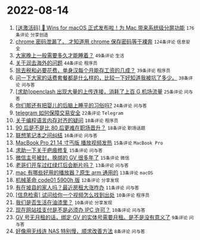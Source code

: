 # 2022-08-14

1. [[送激活码] 🎉 Wins for macOS 正式发布啦！为 Mac 带来系统级分屏功能](https://www.v2ex.com/t/872787) `176条评论` `分享创造`
1. [chrome 密码泄漏了， 才知道用 chrome 保存密码等于裸奔](https://www.v2ex.com/t/872745) `124条评论` `信息安全`
1. [大家晚上一般需要多久才能睡着？](https://www.v2ex.com/t/872754) `49条评论` `生活`
1. [关于润去海外的问题](https://www.v2ex.com/t/872740) `44条评论` `程序员`
1. [除去税和必要花费，单身汉每个月能存工资的几成？](https://www.v2ex.com/t/872742) `39条评论` `程序员`
1. [问一下大家的话费套餐都是什么样的，比较一下好知道我被坑了多少。](https://www.v2ex.com/t/872790) `38条评论` `问与答`
1. [[求助]openclash 出现大量的上传连接，消耗了上百 G 机场流量](https://www.v2ex.com/t/872764) `25条评论` `问与答`
1. [你们那还有把婴儿的后脑上睡平的习俗吗?](https://www.v2ex.com/t/872773) `24条评论` `问与答`
1. [telegram 如何保障交易安全](https://www.v2ex.com/t/872772) `22条评论` `Telegram`
1. [关于编程语言内存对齐的疑问](https://www.v2ex.com/t/872792) `18条评论` `程序员`
1. [90 后是不是比 80 后更难在职场晋升？](https://www.v2ex.com/t/872781) `18条评论` `职场话题`
1. [联想笔记本之间纠结](https://www.v2ex.com/t/872753) `16条评论` `问与答`
1. [MacBook Pro 21 14 寸丐版 播放视频发热](https://www.v2ex.com/t/872769) `15条评论` `MacBook Pro`
1. [求助一下关于疤痕修复](https://www.v2ex.com/t/872714) `15条评论` `问与答`
1. [微信主号被封，换绑的 GV 很多年了](https://www.v2ex.com/t/872711) `15条评论` `微信`
1. [老哥们开车过红绿灯后会断片吗？](https://www.v2ex.com/t/872793) `13条评论` `问与答`
1. [mac 有哪些好用的播放器？原生 arm 通用的](https://www.v2ex.com/t/872738) `13条评论` `macOS`
1. [机械革命 code01 5900h 版](https://www.v2ex.com/t/872717) `12条评论` `分享发现`
1. [有在坡县的家人吗？最近房租大涨咋办](https://www.v2ex.com/t/872798) `11条评论` `问与答`
1. [[信息检索] 试问给你一个视频怎么找到出处](https://www.v2ex.com/t/872797) `10条评论` `程序员`
1. [我们是否生活在油漆里？](https://www.v2ex.com/t/872785) `10条评论` `分享发现`
1. [现在网站挂支付是不是必须办 IPC 许可？](https://www.v2ex.com/t/872733) `10条评论` `问与答`
1. [GV 号无月租的话，绑定 GV 的实体号需要月租。是不是没有意义了](https://www.v2ex.com/t/872722) `9条评论` `问与答`
1. [好像用无线连 NAS 特别慢，顺求改善方法](https://www.v2ex.com/t/872814) `8条评论` `问与答`
